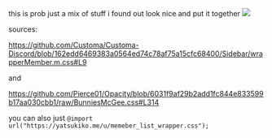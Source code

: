 this is prob just a mix of stuff i found out look nice and put it together
![](https://yatsukiko.me/u/hmptg4uAS5.png)

sources: 

https://github.com/Customa/Customa-Discord/blob/162edd6469383a0564ed74c78af75a15cfc68400/Sidebar/wrapperMember.m.css#L9

and 

https://github.com/Pierce01/Opacity/blob/6031f9af29b2add1fc844e833599b17aa030cbb1/raw/BunniesMcGee.css#L314



you can also just 
`@import url("https://yatsukiko.me/u/memeber_list_wrapper.css");`
